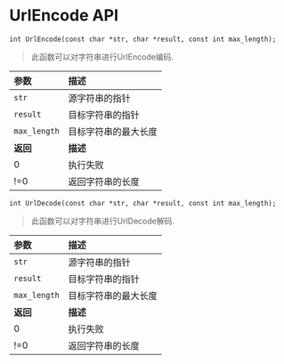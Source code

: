 # UrlEncode API

`int UrlEncode(const char *str, char *result, const int max_length);`

> 此函数可以对字符串进行UrlEncode编码.

| 参数              | 描述                               |
|:------------------|:-----------------------------------|
|`str`              | 源字符串的指针                      |
|`result`           | 目标字符串的指针                    |
|`max_length`       | 目标字符串的最大长度                |
| **返回**          | **描述**                           |
|0                  | 执行失败                            |
|!=0                 | 返回字符串的长度                   |

`int UrlDecode(const char *str, char *result, const int max_length);`

> 此函数可以对字符串进行UrlDecode解码.

| 参数              | 描述                                |
|:------------------|:------------------------------------|
|`str`              | 源字符串的指针                      |
|`result`           | 目标字符串的指针                     |
|`max_length`       | 目标字符串的最大长度                 |
| **返回**          | **描述**                            |
|0                  | 执行失败                            |
|!=0                 | 返回字符串的长度                    |

